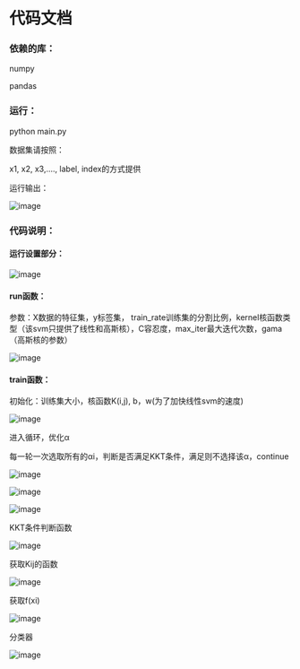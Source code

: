 # 代码文档

### 依赖的库：

numpy

pandas

### 运行：

python main.py

数据集请按照：

x1, x2, x3,...., label, index的方式提供

运行输出：

![image](https://github.com/yx0119/SVM/image/1574489210464.png)

### 代码说明：

#### 运行设置部分：

![image](https://github.com/yx0119/SVM/image/1574487535207.png)

#### run函数：

参数：X数据的特征集，y标签集， train_rate训练集的分割比例，kernel核函数类型（该svm只提供了线性和高斯核），C容忍度，max_iter最大迭代次数，gama（高斯核的参数）

![image](https://github.com/yx0119/SVM/image/1574487825692.png)

#### train函数：

初始化：训练集大小，核函数K(i,j), b，w(为了加快线性svm的速度)

![image](https://github.com/yx0119/SVM/image/1574487934704.png)

进入循环，优化α

每一轮一次选取所有的αi，判断是否满足KKT条件，满足则不选择该α，continue

![image](https://github.com/yx0119/SVM/image/1574488453054.png)

![image](https://github.com/yx0119/SVM/image/1574488609967.png)

![image](https://github.com/yx0119/SVM/image/1574488701414.png)

KKT条件判断函数

![image](https://github.com/yx0119/SVM/image/1574488732665.png)

获取Kij的函数

![image](https://github.com/yx0119/SVM/image/1574488754798.png)

获取f(xi)

![image](https://github.com/yx0119/SVM/image/1574488793267.png)

分类器

![image](https://github.com/yx0119/SVM/image/1574488806847.png)
